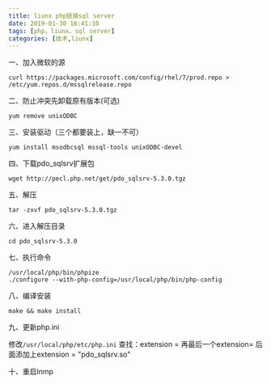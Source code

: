 ```yaml
---
title: liunx php链接sql server
date: 2019-01-30 16:41:10
tags: [php，liunx，sql server]
categories: [技术,liunx]
---
```

一、加入微软的源
````
curl https://packages.microsoft.com/config/rhel/7/prod.repo > /etc/yum.repos.d/mssqlrelease.repo
````
二、防止冲突先卸载原有版本(可选)
````
yum remove unixODBC
````
三、安装驱动（三个都要装上，缺一不可）
````
yum install msodbcsql mssql-tools unixODBC-devel
````
四、下载pdo_sqlsrv扩展包
````
wget http://pecl.php.net/get/pdo_sqlsrv-5.3.0.tgz
````
五、解压
````
tar -zxvf pdo_sqlsrv-5.3.0.tgz
````
六、进入解压目录
````
cd pdo_sqlsrv-5.3.0
````
七、执行命令
````
/usr/local/php/bin/phpize
./configure --with-php-config=/usr/local/php/bin/php-config
````
八、编译安装
````
make && make install
````
九、更新php.ini

修改`/usr/local/php/etc/php.ini` 查找：extension = 再最后一个extension= 后面添加上extension = "pdo_sqlsrv.so"

十、重启lnmp 
